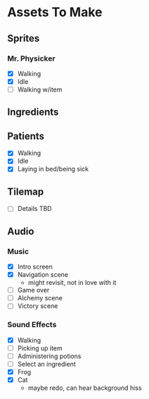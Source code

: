 # Assets To Make

## Sprites

### Mr. Physicker

- [x] Walking
- [x] Idle
- [ ] Walking w/item

## Ingredients

## Patients

- [x] Walking
- [x] Idle
- [x] Laying in bed/being sick

## Tilemap

- [ ] Details TBD

## Audio

### Music

- [x] Intro screen
- [x] Navigation scene
  - might revisit, not in love with it
- [ ] Game over
- [ ] Alchemy scene
- [ ] Victory scene

### Sound Effects

- [x] Walking
- [ ] Picking up item
- [ ] Administering potions
- [ ] Select an ingredient
- [x] Frog
- [x] Cat
  - maybe redo, can hear background hiss
